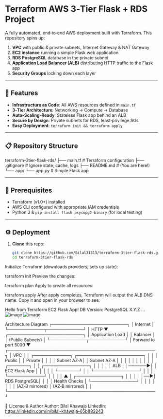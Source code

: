 # Terraform AWS 3‑Tier Flask + RDS Project

A fully automated, end‑to‑end AWS deployment built with Terraform. This repository spins up:

1. **VPC** with public & private subnets, Internet Gateway & NAT Gateway  
2. **EC2 instance** running a simple Flask web application  
3. **RDS PostgreSQL** database in the private subnet  
4. **Application Load Balancer (ALB)** distributing HTTP traffic to the Flask app  
5. **Security Groups** locking down each layer  

---

## 🚀 Features

- **Infrastructure as Code**: All AWS resources defined in `main.tf`  
- **3‑Tier Architecture**: Networking → Compute → Database  
- **Auto‑Scaling‑Ready**: Stateless Flask app behind an ALB  
- **Secure by Design**: Private subnets for RDS, least‑privilege SGs  
- **Easy Deployment**: `terraform init && terraform apply`  

---

## 📋 Repository Structure

terraform-3tier-flask-rds/ ├── main.tf # Terraform configuration ├── .gitignore # Ignore state, cache, logs ├── README.md # (You are here!) └── app/ └── app.py # Simple Flask app


---

## 🔧 Prerequisites

- Terraform (v1.0+) installed  
- AWS CLI configured with appropriate IAM credentials  
- Python 3 & `pip install flask psycopg2-binary` (for local testing)  

---

## ⚙️ Deployment

1. **Clone** this repo:  
   ```bash
   git clone https://github.com/Bilal31313/terraform-3tier-flask-rds.git
   cd terraform-3tier-flask-rds

Initialize Terraform (downloads providers, sets up state):

terraform init
Preview the changes:

terraform plan
Apply to create all resources:

terraform apply
After apply completes, Terraform will output the ALB DNS name.
Copy it and open in your browser to see:

Hello from Terraform EC2 Flask App!
DB Version: PostgreSQL X.Y.Z ...
![image](https://github.com/user-attachments/assets/039bfff4-3636-4dde-9c91-369688205ce1)
![image](https://github.com/user-attachments/assets/6e03dbed-58a2-4df1-93d4-e7a38644c1d7)

Architecture Diagram
                      ┌─────────────────────────┐
                      │       Internet          │
                      └────────────┬────────────┘
                                   │ HTTP
                                   ▼
                      ┌─────────────────────────┐
                      │  Application Load       │
                      │       Balancer          │
                      │   (Public Subnets)      │
                      └────────────┬────────────┘
                                   │ Forward to port 5000
                                   ▼
       ┌─────────────────────────────────────────────────┐
       │                     VPC                        │
       │ ┌────────────┐       ┌──────────────────────┐  │
       │ │ Public     │       │  Private             │  │
       │ │ Subnet AZ‑A│       │  Subnet AZ‑A         │  │
       │ │            │       │                      │  │
       │ │  ┌───────┐ │       │   ┌───────────────┐  │  │
       │ │  │ ALB   │ │──────▶│   │ EC2 Flask App │  │  │
       │ │  └───────┘ │       │   └───────────────┘  │  │
       │ └────────────┘       │                      │  │
       │       ▲              │   ┌───────────────┐  │  │
       │       │              │──▶│ RDS PostgreSQL│  │  │
       │   Health Checks      │   └───────────────┘  │  │
       │                      │                      │  │
       │    (AZ‑B mirrored)   │    (AZ‑B mirrored)   │  │
       └─────────────────────────────────────────────────┘


📄 License & Author
Author: Bilal Khawaja
LinkedIn: https://linkedin.com/in/bilal-khawaja-65b883243
